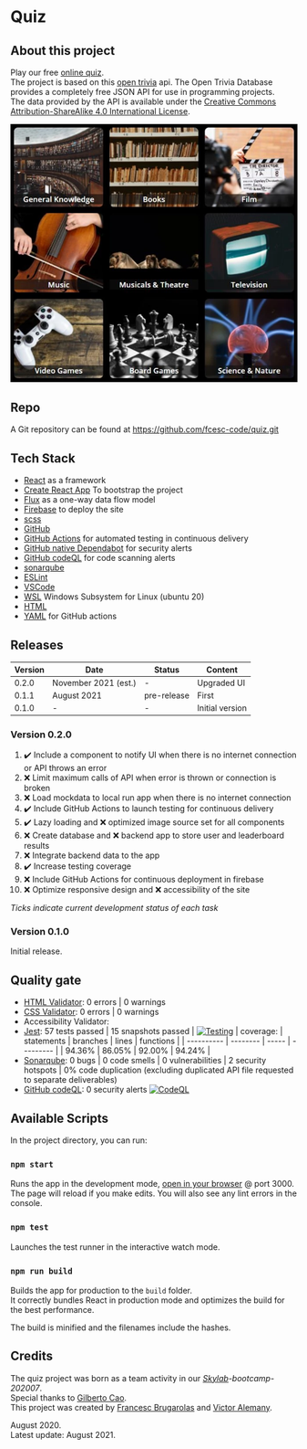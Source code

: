 # Quiz

## About this project

Play our free [online quiz](https://quiz-1bc14.web.app/). \
The project is based on this [open trivia](opentdb.com/api.php) api. The Open Trivia Database provides a completely free JSON API for use in programming projects. \
The data provided by the API is available under the [Creative Commons Attribution-ShareAlike 4.0 International License](https://creativecommons.org/licenses/by-sa/4.0/).

![](public/application.webp)

## Repo

A Git repository can be found at https://github.com/fcesc-code/quiz.git

## Tech Stack

- [React](https://reactjs.org/) as a framework
- [Create React App](https://github.com/facebook/create-react-app) To bootstrap the project
- [Flux](https://fluxcd.io/) as a one-way data flow model
- [Firebase](https://firebase.google.com/) to deploy the site
- [scss](https://sass-lang.com/)
- [GitHub](https://github.com/)
- [GitHub Actions](https://github.com/features/actions) for automated testing in continuous delivery
- [GitHub native Dependabot](https://dependabot.com/) for security alerts
- [GitHub codeQL](https://github.com/github/codeql) for code scanning alerts
- [sonarqube](https://www.sonarqube.org/)
- [ESLint](https://eslint.org/)
- [VSCode](https://code.visualstudio.com/)
- [WSL](https://docs.microsoft.com/en-us/windows/wsl/about) Windows Subsystem for Linux (ubuntu 20)
- [HTML](https://html.spec.whatwg.org/)
- [YAML](https://yaml.org/) for GitHub actions

## Releases

| Version | Date                 | Status      | Content         |
| ------- | -------------------- | ----------- | --------------- |
| 0.2.0   | November 2021 (est.) | -           | Upgraded UI     |
| 0.1.1   | August 2021          | pre-release | First           |
| 0.1.0   | -                    | -           | Initial version |

### Version 0.2.0

1. ✔️ Include a component to notify UI when there is no internet connection or API throws an error
2. ❌ Limit maximum calls of API when error is thrown or connection is broken
3. ❌ Load mockdata to local run app when there is no internet connection
4. ✔️ Include GitHub Actions to launch testing for continuous delivery
5. ✔️ Lazy loading and ❌ optimized image source set for all components
6. ❌ Create database and ❌ backend app to store user and leaderboard results
7. ❌ Integrate backend data to the app
8. ✔️ Increase testing coverage
9. ❌ Include GitHub Actions for continuous deployment in firebase
10. ❌ Optimize responsive design and ❌ accessibility of the site

_Ticks indicate current development status of each task_

### Version 0.1.0

Initial release.

## Quality gate

- [HTML Validator](https://jigsaw.w3.org/css-validator/): 0 errors | 0 warnings
- [CSS Validator](https://jigsaw.w3.org/css-validator/validator): 0 errors | 0 warnings
- Accessibility Validator:
- [Jest](https://jest.io/): 57 tests passed | 15 snapshots passed | [![Testing](https://github.com/fcesc-code/quiz/actions/workflows/node.js.yml/badge.svg?branch=main)](https://github.com/fcesc-code/quiz/actions/workflows/node.js.yml) | coverage:
  | statements | branches | lines | functions |
  | ---------- | -------- | ----- | --------- |
  | 94.36% | 86.05% | 92.00% | 94.24% |
- [Sonarqube](https://www.sonarqube.org/): 0 bugs | 0 code smells | 0 vulnerabilities | 2 security hotspots | 0% code duplication (excluding duplicated API file requested to separate deliverables)
- [GitHub codeQL](https://github.com/github/codeql): 0 security alerts [![CodeQL](https://github.com/fcesc-code/quiz/actions/workflows/codeql-analysis.yml/badge.svg?branch=main)](https://github.com/fcesc-code/quiz/actions/workflows/codeql-analysis.yml)

## Available Scripts

In the project directory, you can run:

### `npm start`

Runs the app in the development mode, [open in your browser](http://localhost:3000) @ port 3000. \
The page will reload if you make edits. You will also see any lint errors in the console.

### `npm test`

Launches the test runner in the interactive watch mode.<br />

### `npm run build`

Builds the app for production to the `build` folder.<br />
It correctly bundles React in production mode and optimizes the build for the best performance.

The build is minified and the filenames include the hashes.<br />

## Credits

The quiz project was born as a team activity in our _[Skylab](https://www.skylabcoders.com/es/)-bootcamp-202007_. \
Special thanks to [Gilberto Cao](https://linkedin.com/in/gilbecao). \
This project was created by [Francesc Brugarolas](https://linkedin.com/in/francescbrugarolas) and [Victor Alemany](https://es.linkedin.com/in/victor-alemany-sancho).

August 2020. \
Latest update: August 2021.
